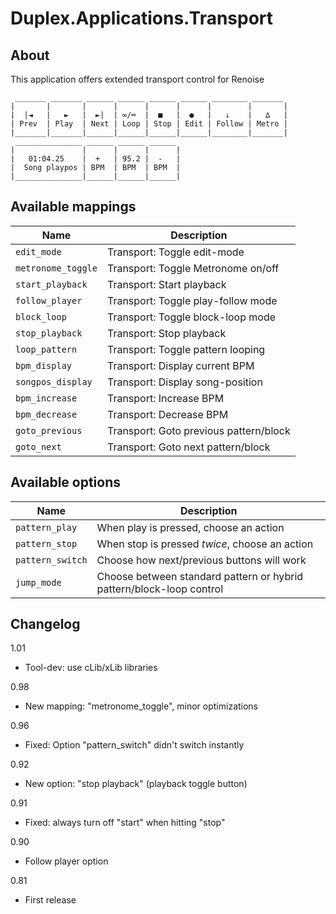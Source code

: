 # Duplex.Applications.Transport

## About

This application offers extended transport control for Renoise

     _______ _______ ______ ______ ______ ______ ________ _______
    |       |       |      |      |      |      |        |       |
    |  |◄   |   ►   |  ►|  | ∞/═  |  ■   |  ●   |   ↓    |   ∆   |
    | Prev  | Play  | Next | Loop | Stop | Edit | Follow | Metro |
    |_______|_______|______|______|______|______|________|_______|
     _______________ ______ ______ ______
    |               |      |      |      |
    |   01:04.25    |  +   | 95.2 |  -   |
    |  Song playpos | BPM  | BPM  | BPM  |
    |_______________|______|______|______|

## Available mappings 

| Name       | Description   |
| -----------|---------------|
|`edit_mode`|Transport: Toggle edit-mode
|`metronome_toggle`|Transport: Toggle Metronome on/off|  
|`start_playback`|Transport: Start playback
|`follow_player`|Transport: Toggle play-follow mode
|`block_loop`|Transport: Toggle block-loop mode
|`stop_playback`|Transport: Stop playback
|`loop_pattern`|Transport: Toggle pattern looping
|`bpm_display`|Transport: Display current BPM|  
|`songpos_display`|Transport: Display song-position|  
|`bpm_increase`|Transport: Increase BPM|  
|`bpm_decrease`|Transport: Decrease BPM|  
|`goto_previous`|Transport: Goto previous pattern/block
|`goto_next`|Transport: Goto next pattern/block

## Available options

| Name       | Description   |
| -----------|---------------|
|`pattern_play`|When play is pressed, choose an action|  
|`pattern_stop`|When stop is pressed *twice*, choose an action|  
|`pattern_switch`|Choose how next/previous buttons will work|  
|`jump_mode`|Choose between standard pattern or hybrid pattern/block-loop control |  

## Changelog

1.01
- Tool-dev: use cLib/xLib libraries

0.98  
- New mapping: "metronome_toggle", minor optimizations

0.96  
- Fixed: Option "pattern_switch" didn't switch instantly

0.92  
- New option: "stop playback" (playback toggle button)

0.91  
- Fixed: always turn off "start" when hitting "stop"

0.90  
- Follow player option

0.81  
- First release
